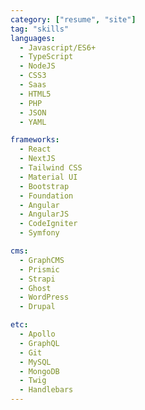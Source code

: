 ```yaml
---
category: ["resume", "site"]
tag: "skills"
languages:
  - Javascript/ES6+
  - TypeScript
  - NodeJS
  - CSS3
  - Saas
  - HTML5
  - PHP
  - JSON
  - YAML

frameworks:
  - React
  - NextJS
  - Tailwind CSS
  - Material UI
  - Bootstrap
  - Foundation
  - Angular
  - AngularJS
  - CodeIgniter
  - Symfony

cms:
  - GraphCMS
  - Prismic
  - Strapi
  - Ghost
  - WordPress
  - Drupal

etc:
  - Apollo
  - GraphQL
  - Git
  - MySQL
  - MongoDB
  - Twig
  - Handlebars
---
```

